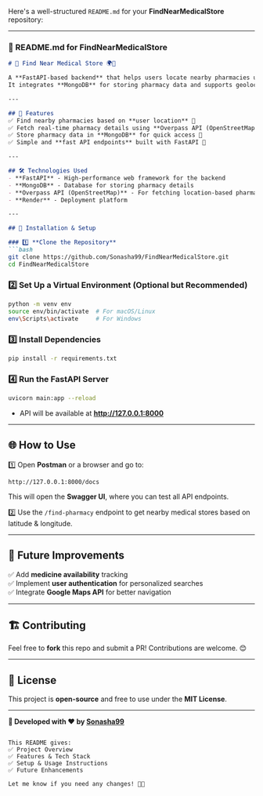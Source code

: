 Here's a well-structured `README.md` for your **FindNearMedicalStore** repository:  

---

### **📜 README.md for FindNearMedicalStore**  

```md
# 🏥 Find Near Medical Store 🌍💊  

A **FastAPI-based backend** that helps users locate nearby pharmacies using **OpenStreetMap's Overpass API**.  
It integrates **MongoDB** for storing pharmacy data and supports geolocation-based medicine availability checks.  

---

## 🚀 Features  
✅ Find nearby pharmacies based on **user location** 📍  
✅ Fetch real-time pharmacy details using **Overpass API (OpenStreetMap)**  
✅ Store pharmacy data in **MongoDB** for quick access 📂  
✅ Simple and **fast API endpoints** built with FastAPI 🚀  

---

## 🛠️ Technologies Used  
- **FastAPI** - High-performance web framework for the backend  
- **MongoDB** - Database for storing pharmacy details  
- **Overpass API (OpenStreetMap)** - For fetching location-based pharmacy data  
- **Render** - Deployment platform  

---

## 🔧 Installation & Setup  

### 1️⃣ **Clone the Repository**  
```bash
git clone https://github.com/Sonasha99/FindNearMedicalStore.git
cd FindNearMedicalStore
```

### 2️⃣ **Set Up a Virtual Environment (Optional but Recommended)**  
```bash
python -m venv env
source env/bin/activate  # For macOS/Linux
env\Scripts\activate     # For Windows
```

### 3️⃣ **Install Dependencies**  
```bash
pip install -r requirements.txt
```

### 4️⃣ **Run the FastAPI Server**  
```bash
uvicorn main:app --reload
```
- API will be available at **http://127.0.0.1:8000**  

---

## 🌐 How to Use  
1️⃣ Open **Postman** or a browser and go to:  
   ```
   http://127.0.0.1:8000/docs
   ```
   This will open the **Swagger UI**, where you can test all API endpoints.  

2️⃣ Use the `/find-pharmacy` endpoint to get nearby medical stores based on latitude & longitude.  

---

## 🎯 Future Improvements  
✅ Add **medicine availability** tracking  
✅ Implement **user authentication** for personalized searches  
✅ Integrate **Google Maps API** for better navigation  

---

## 🏗️ Contributing  
Feel free to **fork** this repo and submit a PR! Contributions are welcome. 😊  

---

## 📜 License  
This project is **open-source** and free to use under the **MIT License**.  

---

**🔗 Developed with ❤️ by [Sonasha99](https://github.com/Sonasha99)**  
```

This README gives:  
✅ Project Overview  
✅ Features & Tech Stack  
✅ Setup & Usage Instructions  
✅ Future Enhancements  

Let me know if you need any changes! 🚀🔥
